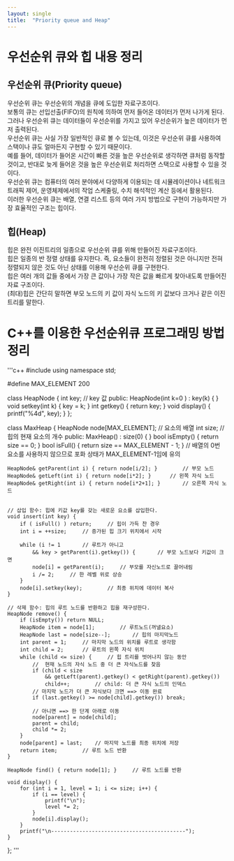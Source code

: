 ```yaml
---
layout: single
title:  "Priority queue and Heap"
---
```


# 우선순위 큐와 힙 내용 정리
## 우선순위 큐(Priority queue)
우선순위 큐는 우선순위의 개념을 큐에 도입한 자료구조이다.  
보통의 큐는 선입선출(FIFO)의 원칙에 의하여 먼저 들어온 데이터가 먼저 나가게 된다.  
그러나 우선순위 큐는 데이터들이 우선순위를 가지고 있어 우선순위가 높은 데이터가 먼저 출력된다.  
우선순위 큐는 사실 가장 일반적인 큐로 볼 수 있는데, 이것은 우선순위 큐를 사용하여 스택이나 큐도 얼마든지 구현할 수 있기 때문이다.  
예를 들어, 데이터가 들어온 시간이 빠른 것을 높은 우선순위로 생각하면 큐처럼 동작할 것이고, 반대로 늦게 들어온 것을 높은 우선순위로 처리하면 스택으로 사용할 수 있을 것이다.  
우선순위 큐는 컴퓨터의 여러 분야에서 다양하게 이용되는 데 시뮬레이션이나 네트워크 트래픽 제어, 운영체제에서의 작업 스케줄링, 수치 해석적인 계산 등에서 활용된다.  
이러한 우선순위 큐는 배열, 연결 리스트 등의 여러 가지 방법으로 구현이 가능하지만 가장 효율적인 구조는 힙이다.  
## 힙(Heap)
힙은 완전 이진트리의 일종으로 우선순위 큐를 위해 만들어진 자료구조이다.  
힙은 일종의 반 정렬 상태를 유지한다. 즉, 요소들이 완전히 정렬된 것은 아니지만 전혀 정렬되지 않은 것도 아닌 상태를 이용해 우선순위 큐를 구현한다.  
힙은 여러 개의 값들 중에서 가장 큰 값이나 가장 작은 값을 빠르게 찾아내도록 만들어진 자료 구조이다.   
(최대)힙은 간단히 말하면 부모 노드의 키 값이 자식 노드의 키 값보다 크거나 같은 이진트리를 말한다. 


# C++를 이용한 우선순위큐 프로그래밍 방법 정리
'''c++
#include <iostream>
using namespace std;

#define MAX_ELEMENT 200

class HeapNode {
	int key;	// key 값
public:
	HeapNode(int k=0 ) : key(k) { }
	void setkey(int k) { key = k; }
	int getkey() { return key; }
	void display() { printf("%4d", key); }
};

class MaxHeap
{
	HeapNode node[MAX_ELEMENT];		// 요소의 배열
	int size;		// 힙의 현재 요소의 개수
public:
	MaxHeap() : size(0) { }
	bool isEmpty() { return size == 0; }
	bool isFull() { return size == MAX_ELEMENT - 1; }		// 배열의 0번 요소를 사용하지 않으므로 포화 상태가	MAX_ELEMENT-1임에 유의

	HeapNode& getParent(int i) { return node[i/2]; }		// 부모 노드
	HeapNode& getLeft(int i) { return node[i*2]; }		// 왼쪽 자식 노드
	HeapNode& getRight(int i) { return node[i*2+1]; }		// 오른쪽 자식 노드


	// 삽입 함수: 힙에 키값 key를 갖는 새로운 요소를 삽입한다. 
	void insert(int key) {
		if ( isFull() ) return;		// 힙이 가득 찬 경우
		int i = ++size;		// 증가된 힙 크기 위치에서 시작

		while (i != 1		// 루트가 아니고
			&& key > getParent(i).getkey()) {		// 부모 노드보다 키값이 크면
			node[i] = getParent(i);		// 부모를 자신노드로 끌어내림
			i /= 2;		// 한 레벨 위로 상승
		}
		node[i].setkey(key);		// 최종 위치에 데이터 복사
	}

	// 삭제 함수: 힙의 루트 노드를 반환하고 힙을 재구성한다.
	HeapNode remove() {
		if (isEmpty()) return NULL;
		HeapNode item = node[1];		// 루트노드(꺼낼요소)
		HeapNode last = node[size--];		// 힙의 마지막노드
		int parent = 1;		// 마지막 노드의 위치를 루트로 생각함
		int child = 2;		// 루트의 왼쪽 자식 위치
		while (child <= size) {		// 힙 트리를 벗어나지 않는 동안
			//	현재 노드의 자식 노드 중 더 큰 자식노드를 찾음
			if (child < size
				&& getLeft(parent).getkey() < getRight(parent).getkey())
				child++;		// child: 더 큰 자식 노드의 인덱스
			// 마지막 노드가 더 큰 자식보다 크면 ==> 이동 완료
			if (last.getkey() >= node[child].getkey()) break;

			// 아니면 ==> 한 단계 아래로 이동
			node[parent] = node[child];
			parent = child;
			child *= 2;
		}
		node[parent] = last;	// 마지막 노드를 최종 위치에 저장
		return item;		// 루트 노드 반환
	}

	HeapNode find() { return node[1]; }		// 루트 노드를 반환

	void display() {
		for (int i = 1, level = 1; i <= size; i++) {
			if (i == level) {
				printf("\n");
				level *= 2;
			}
			node[i].display();
		}
		printf("\n-------------------------------------------");
	}
};
'''
